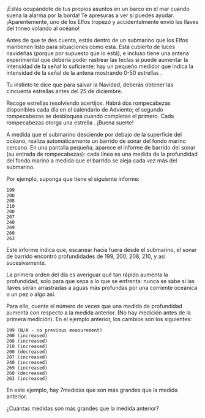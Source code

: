 ﻿¡Estás ocupándote de tus propios asuntos en un barco en el mar cuando suena la alarma por la borda! Te apresuras a ver si puedes ayudar. ¡Aparentemente, uno de los Elfos tropezó y accidentalmente envió las llaves del trineo volando al océano!

Antes de que te des cuenta, estás dentro de un submarino que los Elfos mantienen listo para situaciones como esta. Está cubierto de luces navideñas (porque por supuesto que lo está), e incluso tiene una antena experimental que debería poder rastrear las teclas si puede aumentar la intensidad de la señal lo suficiente; hay un pequeño medidor que indica la intensidad de la señal de la antena mostrando 0-50 estrellas .

Tu instinto te dice que para salvar la Navidad, deberás obtener las cincuenta estrellas antes del 25 de diciembre.

Recoge estrellas resolviendo acertijos. Habrá dos rompecabezas disponibles cada día en el calendario de Adviento; el segundo rompecabezas se desbloquea cuando completas el primero. Cada rompecabezas otorga una estrella . ¡Buena suerte!

A medida que el submarino desciende por debajo de la superficie del océano, realiza automáticamente un barrido de sonar del fondo marino cercano. En una pantalla pequeña, aparece el informe de barrido del sonar (su entrada de rompecabezas): cada línea es una medida de la profundidad del fondo marino a medida que el barrido se aleja cada vez más del submarino.

Por ejemplo, suponga que tiene el siguiente informe:
```
199
200
208
210
200
207
240
269
260
263
```
Este informe indica que, escanear hacia fuera desde el submarino, el sonar de barrido encontró profundidades de 199, 200, 208, 210, y así sucesivamente.

La primera orden del día es averiguar qué tan rápido aumenta la profundidad, solo para que sepa a lo que se enfrenta: nunca se sabe si las llaves serán arrastradas a aguas más profundas por una corriente oceánica o un pez o algo así.

Para ello, cuente el número de veces que una medida de profundidad aumenta con respecto a la medida anterior. (No hay medición antes de la primera medición). En el ejemplo anterior, los cambios son los siguientes:

```
199 (N/A - no previous measurement)
200 (increased)
208 (increased)
210 (increased)
200 (decreased)
207 (increased)
240 (increased)
269 (increased)
260 (decreased)
263 (increased)
```

En este ejemplo, hay 7medidas que son más grandes que la medida anterior.

¿Cuántas medidas son más grandes que la medida anterior?